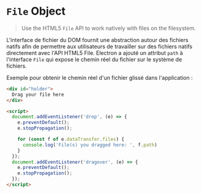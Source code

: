 # `File` Object

> Use the HTML5 `File` API to work natively with files on the filesystem.

L'interface de fichier du DOM fournit une abstraction autour des fichiers natifs afin de permettre aux utilisateurs de travailler sur des fichiers natifs directement avec l'API HTML5 File. Electron a ajouté un attribut `path` à l'interface `File` qui expose le chemin réel du fichier sur le système de fichiers.

Exemple pour obtenir le chemin réel d'un fichier glissé dans l'application :

```html
<div id="holder">
  Drag your file here
</div>

<script>
  document.addEventListener('drop', (e) => {
    e.preventDefault();
    e.stopPropagation();

    for (const f of e.dataTransfer.files) {
      console.log('File(s) you dragged here: ', f.path)
    }
  });
  document.addEventListener('dragover', (e) => {
    e.preventDefault();
    e.stopPropagation();
  });
</script>
```